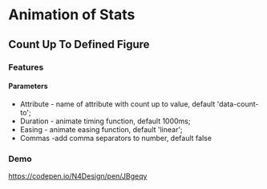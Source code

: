 # Animation of Stats
## Count Up To Defined Figure
### Features
#### Parameters
* Attribute - name of attribute with count up to value, default 'data-count-to';
* Duration - animate timing function, default 1000ms;
* Easing - animate easing function, default 'linear';
* Commas -add comma separators to number, default false
### Demo
https://codepen.io/N4Design/pen/JBgeqy
